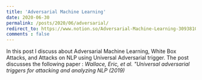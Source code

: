 ```yaml
---
title: 'Adversarial Machine Learning'
date: 2020-06-30
permalink: /posts/2020/06/adversarial/
redirect_to: https://www.notion.so/Adversarial-Machine-Learning-3093810992bf4806968ab506999ac069
comments : false
---
```

In this post I discuss about Adversarial Machine Learning, White Box Attacks, and Attacks on NLP using Universal Adversarial trigger. The post discusses the following paper : *Wallace, Eric, et al. "Universal adversarial triggers for attacking and analyzing NLP (2019)* 